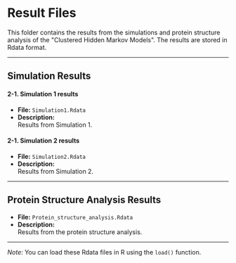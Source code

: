 # Result Files

This folder contains the results from the simulations and protein structure analysis of the "Clustered Hidden Markov Models". The results are stored in Rdata format.

---

## Simulation Results
#### 2-1. Simulation 1 results
- **File:** `Simulation1.Rdata`  
- **Description:**  
  Results from Simulation 1.

#### 2-1. Simulation 2 results
- **File:** `Simulation2.Rdata`  
- **Description:**  
  Results from Simulation 2.
  
---

## Protein Structure Analysis Results
- **File:** `Protein_structure_analysis.Rdata`  
- **Description:**  
  Results from the protein structure analysis.

---

*Note:* You can load these Rdata files in R using the `load()` function.

